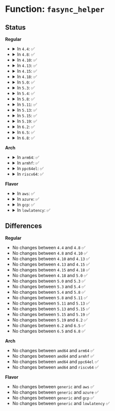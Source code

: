 # Function: <code>fasync_helper</code>

## Status
<b>Regular</b>
<ul>
<li>
<details>
<summary>In <code>4.4</code>: ✅</summary>

```c
int fasync_helper(int fd, struct file *filp, int on, struct fasync_struct **fapp);
```

**Collision:** Unique Global

**Inline:** No

**Transformation:** False

**Instances:**

```
In fs/fcntl.c (ffffffff8121f890)
Location: fs/fcntl.c:686
Inline: False
Direct callers:
  - kernel/events/core.c:perf_fasync
  - fs/pipe.c:pipe_fasync
  - fs/pipe.c:pipe_fasync
  - fs/pipe.c:pipe_fasync
  - fs/notify/group.c:fsnotify_fasync
  - fs/fuse/dev.c:fuse_dev_fasync
  - drivers/tty/tty_io.c:__tty_fasync
  - drivers/tty/vt/vc_screen.c:vcs_fasync
  - drivers/char/random.c:random_fasync
  - drivers/char/virtio_console.c:port_fops_fasync
  - drivers/char/hpet.c:hpet_fasync
  - drivers/scsi/sg.c:sg_fasync
  - drivers/net/tun.c:tun_chr_fasync
  - drivers/input/mousedev.c:mousedev_fasync
  - drivers/input/evdev.c:evdev_fasync
  - drivers/rtc/rtc-dev.c:rtc_dev_fasync
  - net/socket.c:sock_fasync
```
**Symbols:**

```
ffffffff8121f890-ffffffff8121f919: fasync_helper (STB_GLOBAL)
```
</details>
</li>
<li>
<details>
<summary>In <code>4.8</code>: ✅</summary>

```c
int fasync_helper(int fd, struct file *filp, int on, struct fasync_struct **fapp);
```

**Collision:** Unique Global

**Inline:** No

**Transformation:** False

**Instances:**

```
In fs/fcntl.c (ffffffff81247100)
Location: fs/fcntl.c:690
Inline: False
Direct callers:
  - kernel/events/core.c:perf_fasync
  - fs/pipe.c:pipe_fasync
  - fs/pipe.c:pipe_fasync
  - fs/pipe.c:pipe_fasync
  - fs/notify/group.c:fsnotify_fasync
  - fs/fuse/dev.c:fuse_dev_fasync
  - drivers/tty/tty_io.c:__tty_fasync
  - drivers/tty/vt/vc_screen.c:vcs_fasync
  - drivers/char/random.c:random_fasync
  - drivers/char/virtio_console.c:port_fops_fasync
  - drivers/char/hpet.c:hpet_fasync
  - drivers/scsi/sg.c:sg_fasync
  - drivers/net/tun.c:tun_chr_fasync
  - drivers/input/mousedev.c:mousedev_fasync
  - drivers/input/evdev.c:evdev_fasync
  - drivers/rtc/rtc-dev.c:rtc_dev_fasync
  - net/socket.c:sock_fasync
```
**Symbols:**

```
ffffffff81247100-ffffffff81247189: fasync_helper (STB_GLOBAL)
```
</details>
</li>
<li>
<details>
<summary>In <code>4.10</code>: ✅</summary>

```c
int fasync_helper(int fd, struct file *filp, int on, struct fasync_struct **fapp);
```

**Collision:** Unique Global

**Inline:** No

**Transformation:** False

**Instances:**

```
In fs/fcntl.c (ffffffff8125a0f0)
Location: fs/fcntl.c:690
Inline: False
Direct callers:
  - kernel/events/core.c:perf_fasync
  - fs/pipe.c:pipe_fasync
  - fs/pipe.c:pipe_fasync
  - fs/pipe.c:pipe_fasync
  - fs/notify/group.c:fsnotify_fasync
  - fs/fuse/dev.c:fuse_dev_fasync
  - drivers/tty/tty_io.c:__tty_fasync
  - drivers/tty/vt/vc_screen.c:vcs_fasync
  - drivers/char/random.c:random_fasync
  - drivers/char/virtio_console.c:port_fops_fasync
  - drivers/char/hpet.c:hpet_fasync
  - drivers/scsi/sg.c:sg_fasync
  - drivers/net/tun.c:tun_chr_fasync
  - drivers/input/mousedev.c:mousedev_fasync
  - drivers/input/evdev.c:evdev_fasync
  - drivers/rtc/rtc-dev.c:rtc_dev_fasync
  - net/socket.c:sock_fasync
```
**Symbols:**

```
ffffffff8125a0f0-ffffffff8125a179: fasync_helper (STB_GLOBAL)
```
</details>
</li>
<li>
<details>
<summary>In <code>4.13</code>: ✅</summary>

```c
int fasync_helper(int fd, struct file *filp, int on, struct fasync_struct **fapp);
```

**Collision:** Unique Global

**Inline:** No

**Transformation:** False

**Instances:**

```
In fs/fcntl.c (ffffffff81266ab0)
Location: fs/fcntl.c:960
Inline: False
Direct callers:
  - kernel/events/core.c:perf_fasync
  - fs/pipe.c:pipe_fasync
  - fs/pipe.c:pipe_fasync
  - fs/pipe.c:pipe_fasync
  - fs/notify/group.c:fsnotify_fasync
  - fs/fuse/dev.c:fuse_dev_fasync
  - drivers/tty/tty_io.c:__tty_fasync
  - drivers/tty/vt/vc_screen.c:vcs_fasync
  - drivers/char/random.c:random_fasync
  - drivers/char/virtio_console.c:port_fops_fasync
  - drivers/char/hpet.c:hpet_fasync
  - drivers/scsi/sg.c:sg_fasync
  - drivers/net/tun.c:tun_chr_fasync
  - drivers/input/mousedev.c:mousedev_fasync
  - drivers/input/evdev.c:evdev_fasync
  - drivers/rtc/rtc-dev.c:rtc_dev_fasync
  - net/socket.c:sock_fasync
```
**Symbols:**

```
ffffffff81266ab0-ffffffff81266b39: fasync_helper (STB_GLOBAL)
```
</details>
</li>
<li>
<details>
<summary>In <code>4.15</code>: ✅</summary>

```c
int fasync_helper(int fd, struct file *filp, int on, struct fasync_struct **fapp);
```

**Collision:** Unique Global

**Inline:** No

**Transformation:** False

**Instances:**

```
In fs/fcntl.c (ffffffff81289350)
Location: fs/fcntl.c:970
Inline: False
Direct callers:
  - kernel/events/core.c:perf_fasync
  - fs/pipe.c:pipe_fasync
  - fs/pipe.c:pipe_fasync
  - fs/pipe.c:pipe_fasync
  - fs/notify/group.c:fsnotify_fasync
  - fs/fuse/dev.c:fuse_dev_fasync
  - drivers/tty/tty_io.c:__tty_fasync
  - drivers/tty/vt/vc_screen.c:vcs_fasync
  - drivers/char/random.c:random_fasync
  - drivers/char/virtio_console.c:port_fops_fasync
  - drivers/char/hpet.c:hpet_fasync
  - drivers/scsi/sg.c:sg_fasync
  - drivers/net/tun.c:tun_chr_fasync
  - drivers/input/mousedev.c:mousedev_fasync
  - drivers/input/evdev.c:evdev_fasync
  - drivers/rtc/rtc-dev.c:rtc_dev_fasync
  - net/socket.c:sock_fasync
```
**Symbols:**

```
ffffffff81289350-ffffffff812893d9: fasync_helper (STB_GLOBAL)
```
</details>
</li>
<li>
<details>
<summary>In <code>4.18</code>: ✅</summary>

```c
int fasync_helper(int fd, struct file *filp, int on, struct fasync_struct **fapp);
```

**Collision:** Unique Global

**Inline:** No

**Transformation:** False

**Instances:**

```
In fs/fcntl.c (ffffffff812af6d0)
Location: fs/fcntl.c:977
Inline: False
Direct callers:
  - kernel/events/core.c:perf_fasync
  - fs/pipe.c:pipe_fasync
  - fs/pipe.c:pipe_fasync
  - fs/pipe.c:pipe_fasync
  - fs/notify/group.c:fsnotify_fasync
  - fs/fuse/dev.c:fuse_dev_fasync
  - drivers/tty/tty_io.c:__tty_fasync
  - drivers/tty/vt/vc_screen.c:vcs_fasync
  - drivers/char/random.c:random_fasync
  - drivers/char/virtio_console.c:port_fops_fasync
  - drivers/char/hpet.c:hpet_fasync
  - drivers/scsi/sg.c:sg_fasync
  - drivers/net/tun.c:tun_chr_fasync
  - drivers/input/mousedev.c:mousedev_fasync
  - drivers/input/evdev.c:evdev_fasync
  - drivers/rtc/rtc-dev.c:rtc_dev_fasync
  - drivers/pps/pps.c:pps_cdev_fasync
  - net/socket.c:sock_fasync
```
**Symbols:**

```
ffffffff812af6d0-ffffffff812af762: fasync_helper (STB_GLOBAL)
```
</details>
</li>
<li>
<details>
<summary>In <code>5.0</code>: ✅</summary>

```c
int fasync_helper(int fd, struct file *filp, int on, struct fasync_struct **fapp);
```

**Collision:** Unique Global

**Inline:** No

**Transformation:** False

**Instances:**

```
In fs/fcntl.c (ffffffff812c4850)
Location: fs/fcntl.c:981
Inline: False
Direct callers:
  - kernel/events/core.c:perf_fasync
  - fs/pipe.c:pipe_fasync
  - fs/pipe.c:pipe_fasync
  - fs/pipe.c:pipe_fasync
  - fs/notify/group.c:fsnotify_fasync
  - fs/fuse/dev.c:fuse_dev_fasync
  - drivers/tty/tty_io.c:__tty_fasync
  - drivers/tty/vt/vc_screen.c:vcs_fasync
  - drivers/char/random.c:random_fasync
  - drivers/char/virtio_console.c:port_fops_fasync
  - drivers/char/hpet.c:hpet_fasync
  - drivers/scsi/sg.c:sg_fasync
  - drivers/net/tun.c:tun_chr_fasync
  - drivers/input/mousedev.c:mousedev_fasync
  - drivers/input/evdev.c:evdev_fasync
  - drivers/rtc/dev.c:rtc_dev_fasync
  - drivers/pps/pps.c:pps_cdev_fasync
  - net/socket.c:sock_fasync
```
**Symbols:**

```
ffffffff812c4850-ffffffff812c48e2: fasync_helper (STB_GLOBAL)
```
</details>
</li>
<li>
<details>
<summary>In <code>5.3</code>: ✅</summary>

```c
int fasync_helper(int fd, struct file *filp, int on, struct fasync_struct **fapp);
```

**Collision:** Unique Global

**Inline:** No

**Transformation:** False

**Instances:**

```
In fs/fcntl.c (ffffffff812e1280)
Location: fs/fcntl.c:981
Inline: False
Direct callers:
  - kernel/events/core.c:perf_fasync
  - fs/pipe.c:pipe_fasync
  - fs/pipe.c:pipe_fasync
  - fs/pipe.c:pipe_fasync
  - fs/notify/group.c:fsnotify_fasync
  - fs/io_uring.c:io_uring_fasync
  - fs/fuse/dev.c:fuse_dev_fasync
  - drivers/tty/tty_io.c:__tty_fasync
  - drivers/tty/vt/vc_screen.c:vcs_fasync
  - drivers/char/random.c:random_fasync
  - drivers/char/virtio_console.c:port_fops_fasync
  - drivers/char/hpet.c:hpet_fasync
  - drivers/scsi/sg.c:sg_fasync
  - drivers/net/tun.c:tun_chr_fasync
  - drivers/input/mousedev.c:mousedev_fasync
  - drivers/input/evdev.c:evdev_fasync
  - drivers/rtc/dev.c:rtc_dev_fasync
  - drivers/pps/pps.c:pps_cdev_fasync
  - net/socket.c:sock_fasync
```
**Symbols:**

```
ffffffff812e1280-ffffffff812e1316: fasync_helper (STB_GLOBAL)
```
</details>
</li>
<li>
<details>
<summary>In <code>5.4</code>: ✅</summary>

```c
int fasync_helper(int fd, struct file *filp, int on, struct fasync_struct **fapp);
```

**Collision:** Unique Global

**Inline:** No

**Transformation:** False

**Instances:**

```
In fs/fcntl.c (ffffffff812f2d30)
Location: fs/fcntl.c:981
Inline: False
Direct callers:
  - kernel/events/core.c:perf_fasync
  - fs/pipe.c:pipe_fasync
  - fs/pipe.c:pipe_fasync
  - fs/pipe.c:pipe_fasync
  - fs/notify/group.c:fsnotify_fasync
  - fs/io_uring.c:io_uring_fasync
  - fs/fuse/dev.c:fuse_dev_fasync
  - drivers/tty/tty_io.c:__tty_fasync
  - drivers/tty/vt/vc_screen.c:vcs_fasync
  - drivers/char/random.c:random_fasync
  - drivers/char/virtio_console.c:port_fops_fasync
  - drivers/char/hpet.c:hpet_fasync
  - drivers/scsi/sg.c:sg_fasync
  - drivers/net/tun.c:tun_chr_fasync
  - drivers/input/mousedev.c:mousedev_fasync
  - drivers/input/evdev.c:evdev_fasync
  - drivers/rtc/dev.c:rtc_dev_fasync
  - drivers/pps/pps.c:pps_cdev_fasync
  - net/socket.c:sock_fasync
```
**Symbols:**

```
ffffffff812f2d30-ffffffff812f2dc6: fasync_helper (STB_GLOBAL)
```
</details>
</li>
<li>
<details>
<summary>In <code>5.8</code>: ✅</summary>

```c
int fasync_helper(int fd, struct file *filp, int on, struct fasync_struct **fapp);
```

**Collision:** Unique Global

**Inline:** No

**Transformation:** False

**Instances:**

```
In fs/fcntl.c (ffffffff8132afc0)
Location: fs/fcntl.c:983
Inline: False
Direct callers:
  - kernel/events/core.c:perf_fasync
  - fs/pipe.c:pipe_fasync
  - fs/pipe.c:pipe_fasync
  - fs/pipe.c:pipe_fasync
  - fs/notify/group.c:fsnotify_fasync
  - fs/io_uring.c:io_uring_fasync
  - fs/fuse/dev.c:fuse_dev_fasync
  - drivers/tty/tty_io.c:tty_fasync
  - drivers/tty/tty_io.c:tty_release
  - drivers/tty/vt/vc_screen.c:vcs_fasync
  - drivers/char/random.c:random_fasync
  - drivers/char/virtio_console.c:port_fops_fasync
  - drivers/char/hpet.c:hpet_fasync
  - drivers/scsi/sg.c:sg_fasync
  - drivers/net/tun.c:tun_chr_fasync
  - drivers/input/mousedev.c:mousedev_fasync
  - drivers/input/evdev.c:evdev_fasync
  - drivers/rtc/dev.c:rtc_dev_fasync
  - drivers/pps/pps.c:pps_cdev_fasync
  - net/socket.c:sock_fasync
```
**Symbols:**

```
ffffffff8132afc0-ffffffff8132b056: fasync_helper (STB_GLOBAL)
```
</details>
</li>
<li>
<details>
<summary>In <code>5.11</code>: ✅</summary>

```c
int fasync_helper(int fd, struct file *filp, int on, struct fasync_struct **fapp);
```

**Collision:** Unique Global

**Inline:** No

**Transformation:** False

**Instances:**

```
In fs/fcntl.c (ffffffff81336590)
Location: fs/fcntl.c:985
Inline: False
Direct callers:
  - kernel/events/core.c:perf_fasync
  - fs/pipe.c:pipe_fasync
  - fs/pipe.c:pipe_fasync
  - fs/pipe.c:pipe_fasync
  - fs/notify/group.c:fsnotify_fasync
  - fs/io_uring.c:io_uring_fasync
  - fs/fuse/dev.c:fuse_dev_fasync
  - drivers/tty/tty_io.c:tty_fasync
  - drivers/tty/tty_io.c:tty_release
  - drivers/tty/vt/vc_screen.c:vcs_fasync
  - drivers/char/random.c:random_fasync
  - drivers/char/virtio_console.c:port_fops_fasync
  - drivers/char/hpet.c:hpet_fasync
  - drivers/scsi/sg.c:sg_fasync
  - drivers/net/tun.c:tun_chr_fasync
  - drivers/input/mousedev.c:mousedev_fasync
  - drivers/input/evdev.c:evdev_fasync
  - drivers/rtc/dev.c:rtc_dev_fasync
  - drivers/pps/pps.c:pps_cdev_fasync
  - net/socket.c:sock_fasync
```
**Symbols:**

```
ffffffff81336590-ffffffff81336626: fasync_helper (STB_GLOBAL)
```
</details>
</li>
<li>
<details>
<summary>In <code>5.13</code>: ✅</summary>

```c
int fasync_helper(int fd, struct file *filp, int on, struct fasync_struct **fapp);
```

**Collision:** Unique Global

**Inline:** No

**Transformation:** False

**Instances:**

```
In fs/fcntl.c (ffffffff8133c730)
Location: fs/fcntl.c:990
Inline: False
Direct callers:
  - kernel/events/core.c:perf_fasync
  - fs/pipe.c:pipe_fasync
  - fs/pipe.c:pipe_fasync
  - fs/pipe.c:pipe_fasync
  - fs/notify/group.c:fsnotify_fasync
  - fs/io_uring.c:io_uring_fasync
  - fs/fuse/dev.c:fuse_dev_fasync
  - drivers/tty/tty_io.c:tty_fasync
  - drivers/tty/tty_io.c:tty_release
  - drivers/tty/vt/vc_screen.c:vcs_fasync
  - drivers/char/random.c:random_fasync
  - drivers/char/virtio_console.c:port_fops_fasync
  - drivers/char/hpet.c:hpet_fasync
  - drivers/scsi/sg.c:sg_fasync
  - drivers/net/tun.c:tun_chr_fasync
  - drivers/input/mousedev.c:mousedev_fasync
  - drivers/input/evdev.c:evdev_fasync
  - drivers/rtc/dev.c:rtc_dev_fasync
  - drivers/pps/pps.c:pps_cdev_fasync
  - net/socket.c:sock_fasync
```
**Symbols:**

```
ffffffff8133c730-ffffffff8133c7c6: fasync_helper (STB_GLOBAL)
```
</details>
</li>
<li>
<details>
<summary>In <code>5.15</code>: ✅</summary>

```c
int fasync_helper(int fd, struct file *filp, int on, struct fasync_struct **fapp);
```

**Collision:** Unique Global

**Inline:** No

**Transformation:** False

**Instances:**

```
In fs/fcntl.c (ffffffff8138a430)
Location: fs/fcntl.c:994
Inline: False
Direct callers:
  - kernel/events/core.c:perf_fasync
  - fs/pipe.c:pipe_fasync
  - fs/pipe.c:pipe_fasync
  - fs/pipe.c:pipe_fasync
  - fs/notify/group.c:fsnotify_fasync
  - fs/fuse/dev.c:fuse_dev_fasync
  - drivers/tty/tty_io.c:tty_fasync
  - drivers/tty/tty_io.c:tty_release
  - drivers/tty/vt/vc_screen.c:vcs_fasync
  - drivers/char/random.c:random_fasync
  - drivers/char/virtio_console.c:port_fops_fasync
  - drivers/char/hpet.c:hpet_fasync
  - drivers/scsi/sg.c:sg_fasync
  - drivers/net/tun.c:tun_chr_fasync
  - drivers/input/mousedev.c:mousedev_fasync
  - drivers/input/evdev.c:evdev_fasync
  - drivers/rtc/dev.c:rtc_dev_fasync
  - drivers/pps/pps.c:pps_cdev_fasync
  - net/socket.c:sock_fasync
```
**Symbols:**

```
ffffffff8138a430-ffffffff8138a4c6: fasync_helper (STB_GLOBAL)
```
</details>
</li>
<li>
<details>
<summary>In <code>5.19</code>: ✅</summary>

```c
int fasync_helper(int fd, struct file *filp, int on, struct fasync_struct **fapp);
```

**Collision:** Unique Global

**Inline:** No

**Transformation:** False

**Instances:**

```
In fs/fcntl.c (ffffffff8140b510)
Location: fs/fcntl.c:972
Inline: False
Direct callers:
  - kernel/events/core.c:perf_fasync
  - fs/pipe.c:pipe_fasync
  - fs/pipe.c:pipe_fasync
  - fs/pipe.c:pipe_fasync
  - fs/notify/group.c:fsnotify_fasync
  - fs/locks.c:lease_modify
  - fs/fuse/dev.c:fuse_dev_fasync
  - drivers/tty/tty_io.c:tty_fasync
  - drivers/tty/tty_io.c:tty_release
  - drivers/tty/vt/vc_screen.c:vcs_fasync
  - drivers/char/random.c:random_fasync
  - drivers/char/virtio_console.c:port_fops_fasync
  - drivers/char/hpet.c:hpet_fasync
  - drivers/scsi/sg.c:sg_fasync
  - drivers/net/tun.c:tun_chr_fasync
  - drivers/input/mousedev.c:mousedev_fasync
  - drivers/input/evdev.c:evdev_fasync
  - drivers/rtc/dev.c:rtc_dev_fasync
  - drivers/pps/pps.c:pps_cdev_fasync
  - net/socket.c:sock_fasync
```
**Symbols:**

```
ffffffff8140b510-ffffffff8140b5c6: fasync_helper (STB_GLOBAL)
```
</details>
</li>
<li>
<details>
<summary>In <code>6.2</code>: ✅</summary>

```c
int fasync_helper(int fd, struct file *filp, int on, struct fasync_struct **fapp);
```

**Collision:** Unique Global

**Inline:** No

**Transformation:** False

**Instances:**

```
In fs/fcntl.c (ffffffff81495e60)
Location: fs/fcntl.c:973
Inline: False
Direct callers:
  - kernel/events/core.c:perf_fasync
  - fs/pipe.c:pipe_fasync
  - fs/pipe.c:pipe_fasync
  - fs/pipe.c:pipe_fasync
  - fs/notify/group.c:fsnotify_fasync
  - fs/locks.c:lease_modify
  - fs/fuse/dev.c:fuse_dev_fasync
  - drivers/tty/vt/vc_screen.c:vcs_fasync
  - drivers/char/random.c:random_fasync
  - drivers/char/virtio_console.c:port_fops_fasync
  - drivers/char/hpet.c:hpet_fasync
  - drivers/scsi/sg.c:sg_fasync
  - drivers/net/tun.c:tun_chr_fasync
  - drivers/input/mousedev.c:mousedev_fasync
  - drivers/input/evdev.c:evdev_fasync
  - drivers/rtc/dev.c:rtc_dev_fasync
  - drivers/pps/pps.c:pps_cdev_fasync
  - net/socket.c:sock_fasync
```
**Symbols:**

```
ffffffff81495e60-ffffffff81495f16: fasync_helper (STB_GLOBAL)
```
</details>
</li>
<li>
<details>
<summary>In <code>6.5</code>: ✅</summary>

```c
int fasync_helper(int fd, struct file *filp, int on, struct fasync_struct **fapp);
```

**Collision:** Unique Global

**Inline:** No

**Transformation:** False

**Instances:**

```
In fs/fcntl.c (ffffffff814caea0)
Location: fs/fcntl.c:974
Inline: False
Direct callers:
  - kernel/events/core.c:perf_fasync
  - fs/pipe.c:pipe_fasync
  - fs/pipe.c:pipe_fasync
  - fs/pipe.c:pipe_fasync
  - fs/notify/group.c:fsnotify_fasync
  - fs/locks.c:lease_modify
  - fs/fuse/dev.c:fuse_dev_fasync
  - drivers/tty/vt/vc_screen.c:vcs_fasync
  - drivers/char/random.c:random_fasync
  - drivers/char/virtio_console.c:port_fops_fasync
  - drivers/char/hpet.c:hpet_fasync
  - drivers/scsi/sg.c:sg_fasync
  - drivers/net/tun.c:tun_chr_fasync
  - drivers/input/mousedev.c:mousedev_fasync
  - drivers/input/evdev.c:evdev_fasync
  - drivers/rtc/dev.c:rtc_dev_fasync
  - drivers/pps/pps.c:pps_cdev_fasync
  - net/socket.c:sock_fasync
```
**Symbols:**

```
ffffffff814caea0-ffffffff814caf56: fasync_helper (STB_GLOBAL)
```
</details>
</li>
<li>
<details>
<summary>In <code>6.8</code>: ✅</summary>

```c
int fasync_helper(int fd, struct file *filp, int on, struct fasync_struct **fapp);
```

**Collision:** Unique Global

**Inline:** No

**Transformation:** False

**Instances:**

```
In fs/fcntl.c (ffffffff814fd750)
Location: fs/fcntl.c:975
Inline: False
Direct callers:
  - kernel/events/core.c:perf_fasync
  - fs/pipe.c:pipe_fasync
  - fs/pipe.c:pipe_fasync
  - fs/pipe.c:pipe_fasync
  - fs/notify/group.c:fsnotify_fasync
  - fs/locks.c:lease_modify
  - fs/fuse/dev.c:fuse_dev_fasync
  - drivers/tty/vt/vc_screen.c:vcs_fasync
  - drivers/char/random.c:random_fasync
  - drivers/char/virtio_console.c:port_fops_fasync
  - drivers/char/hpet.c:hpet_fasync
  - drivers/scsi/sg.c:sg_fasync
  - drivers/net/tun.c:tun_chr_fasync
  - drivers/input/mousedev.c:mousedev_fasync
  - drivers/input/evdev.c:evdev_fasync
  - drivers/rtc/dev.c:rtc_dev_fasync
  - drivers/pps/pps.c:pps_cdev_fasync
  - net/socket.c:sock_fasync
```
**Symbols:**

```
ffffffff814fd750-ffffffff814fd806: fasync_helper (STB_GLOBAL)
```
</details>
</li>
</ul>
<b>Arch</b>
<ul>
<li>
<details>
<summary>In <code>arm64</code>: ✅</summary>

```c
int fasync_helper(int fd, struct file *filp, int on, struct fasync_struct **fapp);
```

**Collision:** Unique Global

**Inline:** No

**Transformation:** False

**Instances:**

```
In fs/fcntl.c (ffff80001039d368)
Location: fs/fcntl.c:981
Inline: False
Direct callers:
  - kernel/events/core.c:perf_fasync
  - fs/pipe.c:pipe_fasync
  - fs/pipe.c:pipe_fasync
  - fs/pipe.c:pipe_fasync
  - fs/notify/group.c:fsnotify_fasync
  - fs/io_uring.c:io_uring_fasync
  - fs/fuse/dev.c:fuse_dev_fasync
  - drivers/tty/tty_io.c:__tty_fasync
  - drivers/tty/vt/vc_screen.c:vcs_fasync
  - drivers/char/random.c:random_fasync
  - drivers/char/virtio_console.c:port_fops_fasync
  - drivers/scsi/sg.c:sg_fasync
  - drivers/net/tun.c:tun_chr_fasync
  - drivers/input/mousedev.c:mousedev_fasync
  - drivers/input/evdev.c:evdev_fasync
  - drivers/rtc/dev.c:rtc_dev_fasync
  - drivers/pps/pps.c:pps_cdev_fasync
  - net/socket.c:sock_fasync
```
**Symbols:**

```
ffff80001039d368-ffff80001039d430: fasync_helper (STB_GLOBAL)
```
</details>
</li>
<li>
<details>
<summary>In <code>armhf</code>: ✅</summary>

```c
int fasync_helper(int fd, struct file *filp, int on, struct fasync_struct **fapp);
```

**Collision:** Unique Global

**Inline:** No

**Transformation:** False

**Instances:**

```
In fs/fcntl.c (c0582bc8)
Location: fs/fcntl.c:981
Inline: False
Direct callers:
  - kernel/events/core.c:perf_fasync
  - fs/pipe.c:pipe_fasync
  - fs/pipe.c:pipe_fasync
  - fs/pipe.c:pipe_fasync
  - fs/notify/group.c:fsnotify_fasync
  - fs/io_uring.c:io_uring_fasync
  - fs/fuse/dev.c:fuse_dev_fasync
  - drivers/tty/tty_io.c:__tty_fasync
  - drivers/tty/vt/vc_screen.c:vcs_fasync
  - drivers/char/random.c:random_fasync
  - drivers/char/virtio_console.c:port_fops_fasync
  - drivers/scsi/sg.c:sg_fasync
  - drivers/net/tun.c:tun_chr_fasync
  - drivers/input/mousedev.c:mousedev_fasync
  - drivers/input/evdev.c:evdev_fasync
  - drivers/rtc/dev.c:rtc_dev_fasync
  - drivers/pps/pps.c:pps_cdev_fasync
  - sound/core/control.c:snd_ctl_fasync
  - sound/core/timer.c:snd_timer_user_fasync
  - sound/core/pcm_native.c:snd_pcm_fasync
  - net/socket.c:sock_fasync
```
**Symbols:**

```
c0582bc8-c0582c5c: fasync_helper (STB_GLOBAL)
```
</details>
</li>
<li>
<details>
<summary>In <code>ppc64el</code>: ✅</summary>

```c
int fasync_helper(int fd, struct file *filp, int on, struct fasync_struct **fapp);
```

**Collision:** Unique Global

**Inline:** No

**Transformation:** False

**Instances:**

```
In fs/fcntl.c (c0000000004980f0)
Location: fs/fcntl.c:981
Inline: False
Direct callers:
  - kernel/events/core.c:perf_fasync
  - fs/pipe.c:pipe_fasync
  - fs/pipe.c:pipe_fasync
  - fs/pipe.c:pipe_fasync
  - fs/notify/group.c:fsnotify_fasync
  - fs/io_uring.c:io_uring_fasync
  - fs/fuse/dev.c:fuse_dev_fasync
  - drivers/tty/tty_io.c:__tty_fasync
  - drivers/tty/vt/vc_screen.c:vcs_fasync
  - drivers/char/random.c:random_fasync
  - drivers/char/virtio_console.c:port_fops_fasync
  - drivers/scsi/sg.c:sg_fasync
  - drivers/net/tun.c:tun_chr_fasync
  - drivers/input/mousedev.c:mousedev_fasync
  - drivers/input/evdev.c:evdev_fasync
  - drivers/rtc/dev.c:rtc_dev_fasync
  - drivers/pps/pps.c:pps_cdev_fasync
  - net/socket.c:sock_fasync
```
**Symbols:**

```
c0000000004980f0-c000000000498200: fasync_helper (STB_GLOBAL)
```
</details>
</li>
<li>
<details>
<summary>In <code>riscv64</code>: ✅</summary>

```c
int fasync_helper(int fd, struct file *filp, int on, struct fasync_struct **fapp);
```

**Collision:** Unique Global

**Inline:** No

**Transformation:** False

**Instances:**

```
In fs/fcntl.c (ffffffe000269434)
Location: fs/fcntl.c:981
Inline: False
Direct callers:
  - kernel/events/core.c:perf_fasync
  - fs/pipe.c:pipe_fasync
  - fs/pipe.c:pipe_fasync
  - fs/pipe.c:pipe_fasync
  - fs/notify/group.c:fsnotify_fasync
  - fs/io_uring.c:io_uring_fasync
  - fs/fuse/dev.c:fuse_dev_fasync
  - drivers/tty/tty_io.c:__tty_fasync
  - drivers/tty/vt/vc_screen.c:vcs_fasync
  - drivers/char/random.c:random_fasync
  - drivers/char/virtio_console.c:port_fops_fasync
  - drivers/scsi/sg.c:sg_fasync
  - drivers/net/tun.c:tun_chr_fasync
  - drivers/input/mousedev.c:mousedev_fasync
  - drivers/input/evdev.c:evdev_fasync
  - drivers/rtc/dev.c:rtc_dev_fasync
  - drivers/pps/pps.c:pps_cdev_fasync
  - net/socket.c:sock_fasync
```
**Symbols:**

```
ffffffe000269434-ffffffe0002694c4: fasync_helper (STB_GLOBAL)
```
</details>
</li>
</ul>
<b>Flavor</b>
<ul>
<li>
<details>
<summary>In <code>aws</code>: ✅</summary>

```c
int fasync_helper(int fd, struct file *filp, int on, struct fasync_struct **fapp);
```

**Collision:** Unique Global

**Inline:** No

**Transformation:** False

**Instances:**

```
In fs/fcntl.c (ffffffff812eb310)
Location: fs/fcntl.c:981
Inline: False
Direct callers:
  - kernel/events/core.c:perf_fasync
  - fs/pipe.c:pipe_fasync
  - fs/pipe.c:pipe_fasync
  - fs/pipe.c:pipe_fasync
  - fs/notify/group.c:fsnotify_fasync
  - fs/io_uring.c:io_uring_fasync
  - fs/fuse/dev.c:fuse_dev_fasync
  - drivers/tty/tty_io.c:__tty_fasync
  - drivers/tty/vt/vc_screen.c:vcs_fasync
  - drivers/char/random.c:random_fasync
  - drivers/char/virtio_console.c:port_fops_fasync
  - drivers/char/hpet.c:hpet_fasync
  - drivers/scsi/sg.c:sg_fasync
  - drivers/net/tun.c:tun_chr_fasync
  - drivers/input/mousedev.c:mousedev_fasync
  - drivers/input/evdev.c:evdev_fasync
  - drivers/rtc/dev.c:rtc_dev_fasync
  - drivers/pps/pps.c:pps_cdev_fasync
  - net/socket.c:sock_fasync
```
**Symbols:**

```
ffffffff812eb310-ffffffff812eb3a6: fasync_helper (STB_GLOBAL)
```
</details>
</li>
<li>
<details>
<summary>In <code>azure</code>: ✅</summary>

```c
int fasync_helper(int fd, struct file *filp, int on, struct fasync_struct **fapp);
```

**Collision:** Unique Global

**Inline:** No

**Transformation:** False

**Instances:**

```
In fs/fcntl.c (ffffffff812dbf40)
Location: fs/fcntl.c:981
Inline: False
Direct callers:
  - kernel/events/core.c:perf_fasync
  - fs/pipe.c:pipe_fasync
  - fs/pipe.c:pipe_fasync
  - fs/pipe.c:pipe_fasync
  - fs/notify/group.c:fsnotify_fasync
  - fs/io_uring.c:io_uring_fasync
  - fs/fuse/dev.c:fuse_dev_fasync
  - drivers/tty/tty_io.c:__tty_fasync
  - drivers/tty/vt/vc_screen.c:vcs_fasync
  - drivers/char/random.c:random_fasync
  - drivers/char/virtio_console.c:port_fops_fasync
  - drivers/char/hpet.c:hpet_fasync
  - drivers/scsi/sg.c:sg_fasync
  - drivers/net/tun.c:tun_chr_fasync
  - drivers/input/mousedev.c:mousedev_fasync
  - drivers/input/evdev.c:evdev_fasync
  - drivers/rtc/dev.c:rtc_dev_fasync
  - drivers/pps/pps.c:pps_cdev_fasync
  - net/socket.c:sock_fasync
```
**Symbols:**

```
ffffffff812dbf40-ffffffff812dbfd6: fasync_helper (STB_GLOBAL)
```
</details>
</li>
<li>
<details>
<summary>In <code>gcp</code>: ✅</summary>

```c
int fasync_helper(int fd, struct file *filp, int on, struct fasync_struct **fapp);
```

**Collision:** Unique Global

**Inline:** No

**Transformation:** False

**Instances:**

```
In fs/fcntl.c (ffffffff812e9120)
Location: fs/fcntl.c:981
Inline: False
Direct callers:
  - kernel/events/core.c:perf_fasync
  - fs/pipe.c:pipe_fasync
  - fs/pipe.c:pipe_fasync
  - fs/pipe.c:pipe_fasync
  - fs/notify/group.c:fsnotify_fasync
  - fs/io_uring.c:io_uring_fasync
  - fs/fuse/dev.c:fuse_dev_fasync
  - drivers/tty/tty_io.c:__tty_fasync
  - drivers/tty/vt/vc_screen.c:vcs_fasync
  - drivers/char/random.c:random_fasync
  - drivers/char/virtio_console.c:port_fops_fasync
  - drivers/char/hpet.c:hpet_fasync
  - drivers/scsi/sg.c:sg_fasync
  - drivers/net/tun.c:tun_chr_fasync
  - drivers/input/mousedev.c:mousedev_fasync
  - drivers/input/evdev.c:evdev_fasync
  - drivers/rtc/dev.c:rtc_dev_fasync
  - drivers/pps/pps.c:pps_cdev_fasync
  - net/socket.c:sock_fasync
```
**Symbols:**

```
ffffffff812e9120-ffffffff812e91b6: fasync_helper (STB_GLOBAL)
```
</details>
</li>
<li>
<details>
<summary>In <code>lowlatency</code>: ✅</summary>

```c
int fasync_helper(int fd, struct file *filp, int on, struct fasync_struct **fapp);
```

**Collision:** Unique Global

**Inline:** No

**Transformation:** False

**Instances:**

```
In fs/fcntl.c (ffffffff812fa120)
Location: fs/fcntl.c:981
Inline: False
Direct callers:
  - kernel/events/core.c:perf_fasync
  - fs/pipe.c:pipe_fasync
  - fs/pipe.c:pipe_fasync
  - fs/pipe.c:pipe_fasync
  - fs/notify/group.c:fsnotify_fasync
  - fs/io_uring.c:io_uring_fasync
  - fs/fuse/dev.c:fuse_dev_fasync
  - drivers/tty/tty_io.c:__tty_fasync
  - drivers/tty/vt/vc_screen.c:vcs_fasync
  - drivers/char/random.c:random_fasync
  - drivers/char/virtio_console.c:port_fops_fasync
  - drivers/char/hpet.c:hpet_fasync
  - drivers/scsi/sg.c:sg_fasync
  - drivers/net/tun.c:tun_chr_fasync
  - drivers/input/mousedev.c:mousedev_fasync
  - drivers/input/evdev.c:evdev_fasync
  - drivers/rtc/dev.c:rtc_dev_fasync
  - drivers/pps/pps.c:pps_cdev_fasync
  - net/socket.c:sock_fasync
```
**Symbols:**

```
ffffffff812fa120-ffffffff812fa1b6: fasync_helper (STB_GLOBAL)
```
</details>
</li>
</ul>

## Differences
<b>Regular</b>
<ul>
<li>
No changes between <code>4.4</code> and <code>4.8</code> ✅
</li>
<li>
No changes between <code>4.8</code> and <code>4.10</code> ✅
</li>
<li>
No changes between <code>4.10</code> and <code>4.13</code> ✅
</li>
<li>
No changes between <code>4.13</code> and <code>4.15</code> ✅
</li>
<li>
No changes between <code>4.15</code> and <code>4.18</code> ✅
</li>
<li>
No changes between <code>4.18</code> and <code>5.0</code> ✅
</li>
<li>
No changes between <code>5.0</code> and <code>5.3</code> ✅
</li>
<li>
No changes between <code>5.3</code> and <code>5.4</code> ✅
</li>
<li>
No changes between <code>5.4</code> and <code>5.8</code> ✅
</li>
<li>
No changes between <code>5.8</code> and <code>5.11</code> ✅
</li>
<li>
No changes between <code>5.11</code> and <code>5.13</code> ✅
</li>
<li>
No changes between <code>5.13</code> and <code>5.15</code> ✅
</li>
<li>
No changes between <code>5.15</code> and <code>5.19</code> ✅
</li>
<li>
No changes between <code>5.19</code> and <code>6.2</code> ✅
</li>
<li>
No changes between <code>6.2</code> and <code>6.5</code> ✅
</li>
<li>
No changes between <code>6.5</code> and <code>6.8</code> ✅
</li>
</ul>
<b>Arch</b>
<ul>
<li>
No changes between <code>amd64</code> and <code>arm64</code> ✅
</li>
<li>
No changes between <code>amd64</code> and <code>armhf</code> ✅
</li>
<li>
No changes between <code>amd64</code> and <code>ppc64el</code> ✅
</li>
<li>
No changes between <code>amd64</code> and <code>riscv64</code> ✅
</li>
</ul>
<b>Flavor</b>
<ul>
<li>
No changes between <code>generic</code> and <code>aws</code> ✅
</li>
<li>
No changes between <code>generic</code> and <code>azure</code> ✅
</li>
<li>
No changes between <code>generic</code> and <code>gcp</code> ✅
</li>
<li>
No changes between <code>generic</code> and <code>lowlatency</code> ✅
</li>
</ul>
